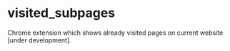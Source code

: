 # visited_subpages
Chrome extension which shows already visited pages on current website [under development].
